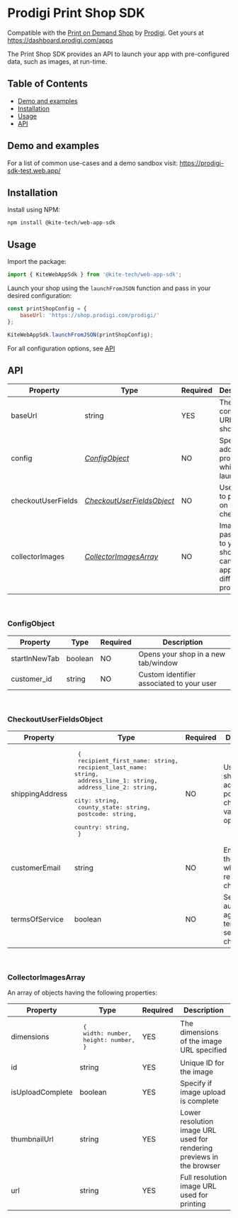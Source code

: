 # Prodigi Print Shop SDK

Compatible with the [Print on Demand Shop](https://shop.prodigi.com/) by [Prodigi](http://prodigi.com/). Get yours at https://dashboard.prodigi.com/apps

The Print Shop SDK provides an API to launch your app with pre-configured data, such as images, at run-time.

## Table of Contents
- [Demo and examples](#demo-and-examples)
- [Installation](#installation)
- [Usage](#usage)
- [API](#api)

## Demo and examples

For a list of common use-cases and a demo sandbox visit: https://prodigi-sdk-test.web.app/

## Installation

Install using NPM:

```
npm install @kite-tech/web-app-sdk
```

<!-- or import using CDN:

```html
<script src="https://unpkg.com/@kite-tech/web-app-sdk/dist/index.js"></script>
``` -->

## Usage

<!-- If installed using npm, import the package: -->
Import the package:
```js
import { KiteWebAppSdk } from '@kite-tech/web-app-sdk';
```
Launch your shop using the `launchFromJSON` function and pass in your desired configuration:
```js
const printShopConfig = {
    baseUrl: 'https://shop.prodigi.com/prodigi/'
};

KiteWebAppSdk.launchFromJSON(printShopConfig);
```
For all configuration options, see [API](#api)

## API

| Property           | Type                                                    | Required | Description                                                             |
|--------------------|---------------------------------------------------------|----------|-------------------------------------------------------------------------|
| baseUrl            | string                                                  | YES      | The complete URL of your shop                                           |
| config             | [_ConfigObject_](#ConfigObject)                         | NO       | Specify additional properties while launch                              |
| checkoutUserFields | [_CheckoutUserFieldsObject_](#CheckoutUserFieldsObject) | NO       | User details to populate on checkout                                    |
| collectorImages    | [_CollectorImagesArray_](#CollectorImagesArray)         | NO       | Images passed on to your shop that can be applied on different products |

<br>

### ConfigObject

|      Property | Type    | Required | Description                               |
|---------------|---------|----------|-------------------------------------------|
| startInNewTab | boolean | NO       | Opens your shop in a new tab/window       |
| customer_id   | string  | NO       | Custom identifier associated to your user |

<br>

### CheckoutUserFieldsObject

| Property        | Type                                                                                                                                                                                                                                            | Required | Description                                                            |
|-----------------|-------------------------------------------------------------------------------------------------------------------------------------------------------------------------------------------------------------------------------------------------|----------|------------------------------------------------------------------------|
| shippingAddress | <pre> {<br>   recipient_first_name: string,<br>   recipient_last_name: string,<br>   address_line_1: string,<br>   address_line_2: string,<br>   city: string,<br>   county_state: string,<br>   postcode: string,<br>   country: string,<br> } | NO       | User shipping address to populate on checkout. All values are optional |
| customerEmail   | string                                                                                                                                                                                                                                          | NO       | Email set for the user when they reach checkout                        |
| termsOfService  | boolean                                                                                                                                                                                                                                         | NO       | Set to automatically agree to terms of service on checkout             |

<br>

### CollectorImagesArray

An array of objects having the following properties:

| Property         | Type                                                     | Required | Description                                                           |
|------------------|----------------------------------------------------------|----------|-----------------------------------------------------------------------|
| dimensions       | <pre> {<br>   width: number,<br>   height: number,<br> } | YES      | The dimensions of the image URL specified                             |
| id               | string                                                   | YES      | Unique ID for the image                                               |
| isUploadComplete | boolean                                                  | YES      | Specify if image upload is complete                                   |
| thumbnailUrl     | string                                                   | YES      | Lower resolution image URL used for rendering previews in the browser |
| url              | string                                                   | YES      | Full resolution image URL used for printing                           |
